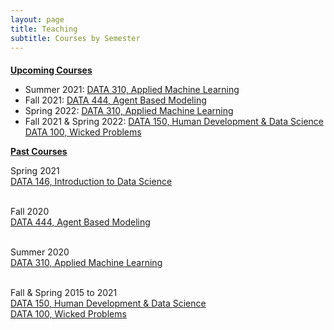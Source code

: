 ```yaml
---
layout: page
title: Teaching
subtitle: Courses by Semester
---
```


<p style = "font-family: 'Open Sans', 'Helvetica Neue', Helvetica, Arial, sans-serif;
  font-size: 20px;
  font-weight: 400;
  margin-bottom: 15px;
  text-align: justify;">

<b><u>Upcoming Courses</u></b> <br>


<ul>
    <li> Summer 2021: <a href = "https://tyler-frazier.github.io/applied_machine_learning/">DATA 310, Applied Machine Learning</a> </li>
    <li> Fall 2021: <a href = "https://tyler-frazier.github.io/agent_based_modeling/">DATA 444, Agent Based Modeling</a> </li>
    <li> Spring 2022: <a href = "https://tyler-frazier.github.io/applied_machine_learning/">DATA 310, Applied Machine Learning</a></li>
    <li> Fall 2021 & Spring 2022: <a href = "https://tyler-frazier.github.io/evolving_solutions/">DATA 150, Human Development & Data Science</a> <br> <a href = "https://tyler-frazier.github.io/wicked_problems/">DATA 100, Wicked Problems</a></li>
</ul>

<b><u>Past Courses</u></b> <br>

Spring 2021
<br>
<a href = "https://tyler-frazier.github.io/intro_data_science/">DATA 146, Introduction to Data Science</a>
<br> <br>

Fall 2020
<br>
<a href = "https://tyler-frazier.github.io/agent_based_modeling/">DATA 444, Agent Based Modeling</a>
<br> <br>

Summer 2020
<br>
<a href = "https://tyler-frazier.github.io/applied_machine_learning/">DATA 310, Applied Machine Learning</a>
<br> <br>

Fall & Spring 2015 to 2021
<br>
<a href = "https://tyler-frazier.github.io/evolving_solutions/">DATA 150, Human Development & Data Science</a>
<br>
<a href = "https://tyler-frazier.github.io/wicked_problems/">DATA 100, Wicked Problems</a>
<br>

</p>
